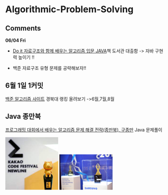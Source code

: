 # Algorithmic-Problem-Solving



## Comments 

**06/04 Fri**  
- [Do it 자료구조와 함께 배우는 알고리즘 입문 JAVA](http://www.kyobobook.co.kr/product/detailViewKor.laf?ejkGb=KOR&mallGb=KOR&barcode=9791163030072&orderClick=LEa&Kc=)책 도서관 대출함 -> 자바 구현력 높이기 !!

- 백준 자료구조 유형 문제를 공략해보자!!



## 6월 1일 1커밋 

[백준 알고리즘 사이트](https://www.acmicpc.net/school/ranklist/202) 경북대 랭킹 올려보기 ->6월,7월,8월 



## Java 종만북 

[프로그래밍 대회에서 배우는 알고리즘 문제 해결 전략(종만북), 구종만](https://book.algospot.com/) Java 문제풀이 




<img src="images/trop.jpg" width=33% height=33%>  

<img src="images/trop2.jpg" width=33% height=33%>  
